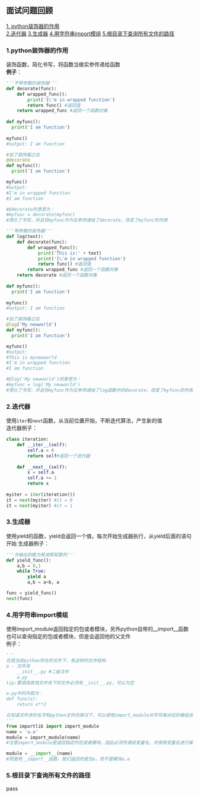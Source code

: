 
## 面试问题回顾
[1. python装饰器的作用](#1python装饰器的作用)  
[2.迭代器](#2迭代器)
[3.生成器](#3生成器)
[4.用字符串import模组](#4用字符串import模组)
[5.根目录下查询所有文件的路径](#5根目录下查询所有文件的路径)
### 1.python装饰器的作用
装饰函数，简化书写，将函数当做实参传递给函数  
**例子**：
```python
'''不带参数的装饰器'''
def decorate(func):
    def wrapped_func():
        print('I\'m in wrapped function')
        return func() #返回值
    return wrapped_func #返回一个函数对象
    
def myfunc():
  print('I am function')
  
myfunc()
#output: I am function

#加了装饰器之后
@decorate
def myfunc():
  print('I am function')

myfunc()
#output:
#I'm in wrapped function
#I am function

#@decorate的意思为：
#myfunc = decorate(myfunc)
#简化了书写，并且将myfunc作为实参传递给了decorate，改变了myfunc的作用
```
```python
'''带参数的装饰器'''
def log(text):
    def decorate(func):
        def wrapped_func():
            print('This is:' + text)
            print('I\'m in wrapped function')
            return func() #返回值
        return wrapped_func #返回一个函数对象
    return decorate #返回一个函数对象
    
def myfunc():
  print('I am function')
  
myfunc()
#output: I am function

#加了装饰器之后
@log('My newworld')
def myfunc():
  print('I am function')

myfunc()
#output:
#This is mynewworld
#I'm in wrapped function
#I am function

#@log('My newworld')的意思为：
#myfunc = log('My newworld')
#简化了书写，并且将myfunc作为实参传递给了log函数中的decorate，改变了myfunc的作用
```

### 2.迭代器
使用`iter`和`next`函数，从当前位置开始，不断迭代算法，产生新的值  
迭代器例子：
```python
class iteration:
	def __iter__(self):
		self.a = 0
		return self#返回一个迭代器
		
	def __next__(self):
		x = self.a
		self.a += 1
		return x
		
myiter = iter(iteration())
it = next(myiter) #it = 0
it = next(myiter) #it = 1
```
### 3.生成器
使用yield的函数，yield会返回一个值，每次开始生成器执行，从yield后面的语句开始
生成器例子：
```python
'''令输出的数为斐波那契数列'''
def yield_func():
	a,b = 0,1
	while True:
		yield a
		a,b = a+b, a

func = yield_func()
next(func)
```
### 4.用字符串import模组
使用import_module返回指定的包或者模块，另外python自带的__import__函数也可以查询指定的包或者模块，但是会返回他的父文件  
例子：
```python
'''
在我当前python所在的文件下，有这样的文件结构
a - 文件夹
	__init__.py #二级文件
	a.py
tip:要调用其他文件夹下的文件必须有__init__.py，可以为空

a.py中的内容为：
def func(x):
	return x**2

在知道文件夹的名字和python文件的情况下，可以使用import_module对字符串对应的模组进行调用，方法如下
'''
from importlib import import_module
name = 'a.a'
module = import_module(name)
#注意import_module是返回指定的包或者模块，因此必须传递给变量名，并使用变量名进行操作

module = __import__(name)
#而使用__import__函数，我们返回的是包a，而不是模块a.a
```
### 5.根目录下查询所有文件的路径
pass
